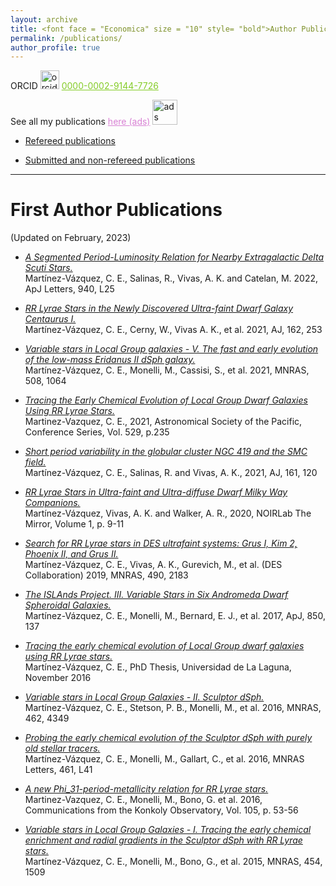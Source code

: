 ```yaml
---
layout: archive
title: <font face = "Economica" size = "10" style= "bold">Author Publications</font>
permalink: /publications/
author_profile: true
---
```

ORCID <img src="https://orcid.org/assets/vectors/orcid.logo.icon.svg" alt="orcid" width="30"/> <a href="https://orcid.org/0000-0002-9144-7726" style="color:#84CC27">0000-0002-9144-7726</a>

See all my publications <a href="https://ui.adsabs.harvard.edu/search/q=%20%20author%3A%22Mart%C3%ADnez-V%C3%A1zquez%2C%20C.%20E.%22&sort=date%20desc%2C%20bibcode%20desc&p_=0" style="color:#D881D4"> here (ads)</a>  <img src="https://ui.adsabs.harvard.edu/styles/img/transparent_logo.svg" alt="ads" width="40"/>

<ul>
  <li> <p> <a href="https://ui.adsabs.harvard.edu/search/filter_property_fq_property=AND&filter_property_fq_property=property%3A%22refereed%22&fq=%7B!type%3Daqp%20v%3D%24fq_property%7D&fq_property=(property%3A%22refereed%22)&q=%20%20author%3A%22Mart%C3%ADnez-V%C3%A1zquez%2C%20C.%20E.%22&sort=date%20desc%2C%20bibcode%20desc&p_=0"> Refereed publications </a> </p> </li> 
 
  <li> <p> <a href="https://ui.adsabs.harvard.edu/search/filter_property_fq_property=AND&filter_property_fq_property=property%3A%22notrefereed%22&fq=%7B!type%3Daqp%20v%3D%24fq_property%7D&fq_property=(property%3A%22notrefereed%22)&q=%20%20author%3A%22Mart%C3%ADnez-V%C3%A1zquez%2C%20C.%20E.%22&sort=date%20desc%2C%20bibcode%20desc&p_=0"> Submitted and non-refereed publications </a> </p> </li> 
</ul>


<!--
<h1>First Author Publications</h1>
{% if author.googlescholar %}
  You can also find my articles on <u><a href="{{author.googlescholar}}">my Google Scholar profile</a>.</u>
{% endif %}
{% include base_path %}
{% for post in site.publications reversed %}
  {% include archive-single.html %}
{% endfor %}
-->

---

First Author Publications
=========================

(Updated on February, 2023)

* [*A Segmented Period-Luminosity Relation for Nearby Extragalactic Delta Scuti Stars.*](https://ui.adsabs.harvard.edu/abs/2022ApJ...940L..25M/abstract)
<br>Martínez-Vázquez, C. E., Salinas, R., Vivas, A. K. and Catelan, M. 2022, ApJ Letters, 940, L25

* [*RR Lyrae Stars in the Newly Discovered Ultra-faint Dwarf Galaxy Centaurus I.*](https://ui.adsabs.harvard.edu/abs/2021AJ....162..253M/abstract)
<br>Martínez-Vázquez, C. E., Cerny, W., Vivas A. K., et al. 2021, AJ, 162, 253

* [*Variable stars in Local Group galaxies - V. The fast and early evolution of the low-mass Eridanus II dSph galaxy.*](https://ui.adsabs.harvard.edu/abs/2021MNRAS.508.1064M/abstract)
<br>Martínez-Vázquez, C. E., Monelli, M., Cassisi, S., et al. 2021, MNRAS, 508, 1064

* [*Tracing the Early Chemical Evolution of Local Group Dwarf Galaxies Using RR Lyrae Stars.*](https://ui.adsabs.harvard.edu/abs/2021ASPC..529..235M/abstract)
<br>Martinez-Vazquez, C. E., 2021, Astronomical Society of the Pacific, Conference Series, Vol. 529, p.235

* [*Short period variability in the globular cluster NGC 419 and the SMC field.*](https://ui.adsabs.harvard.edu/abs/2021AJ....161..120M/abstract)
<br>Martínez-Vázquez, C. E., Salinas, R. and Vivas, A. K., 2021, AJ, 161, 120

* [*RR Lyrae Stars in Ultra-faint and Ultra-diffuse Dwarf Milky Way Companions.*](https://ui.adsabs.harvard.edu/abs/2020Mirro...1....9M/abstract)
<br>Martínez-Vázquez, Vivas, A. K. and Walker, A. R., 2020, NOIRLab The Mirror, Volume 1, p. 9-11

* [*Search for RR Lyrae stars in DES ultrafaint systems: Grus I, Kim 2, Phoenix II, and Grus II.*](https://ui.adsabs.harvard.edu/abs/2019MNRAS.490.2183M/abstract)
<br>Martínez-Vázquez, C. E., Vivas, A. K., Gurevich, M., et al. (DES Collaboration) 2019, MNRAS, 490, 2183

* [*The ISLAnds Project. III. Variable Stars in Six Andromeda Dwarf Spheroidal Galaxies.*](https://ui.adsabs.harvard.edu/abs/2017ApJ...850..137M/abstract)
<br>Martínez-Vázquez, C. E., Monelli, M., Bernard, E. J., et al. 2017, ApJ, 850, 137

* [*Tracing the early chemical evolution of Local Group dwarf galaxies using RR Lyrae stars.*](https://ui.adsabs.harvard.edu/abs/2016PhDT.......483M/abstract)
<br>Martínez-Vázquez, C. E., PhD Thesis, Universidad de La Laguna, November 2016

* [*Variable stars in Local Group Galaxies - II. Sculptor dSph.*](https://ui.adsabs.harvard.edu/abs/2016MNRAS.462.4349M/abstract)
<br>Martínez-Vázquez, C. E., Stetson, P. B., Monelli, M., et al. 2016, MNRAS, 462, 4349

* [*Probing the early chemical evolution of the Sculptor dSph with purely old stellar tracers.*](https://ui.adsabs.harvard.edu/abs/2016MNRAS.461L..41M/abstract)
<br>Martínez-Vázquez, C. E., Monelli, M., Gallart, C., et al. 2016, MNRAS Letters, 461, L41

* [*A new Phi_31-period-metallicity relation for RR Lyrae stars.*](https://ui.adsabs.harvard.edu/abs/2016CoKon.105...53M/abstract)
<br>Martinez-Vazquez, C. E., Monelli, M., Bono, G. et al. 2016, Communications from the Konkoly Observatory, Vol. 105, p. 53-56

* [*Variable stars in Local Group Galaxies - I. Tracing the early chemical enrichment and radial gradients in the Sculptor dSph with RR Lyrae stars.*](https://ui.adsabs.harvard.edu/abs/2015MNRAS.454.1509M/abstract)
<br>Martínez-Vázquez, C. E., Monelli, M., Bono, G., et al. 2015, MNRAS, 454, 1509




